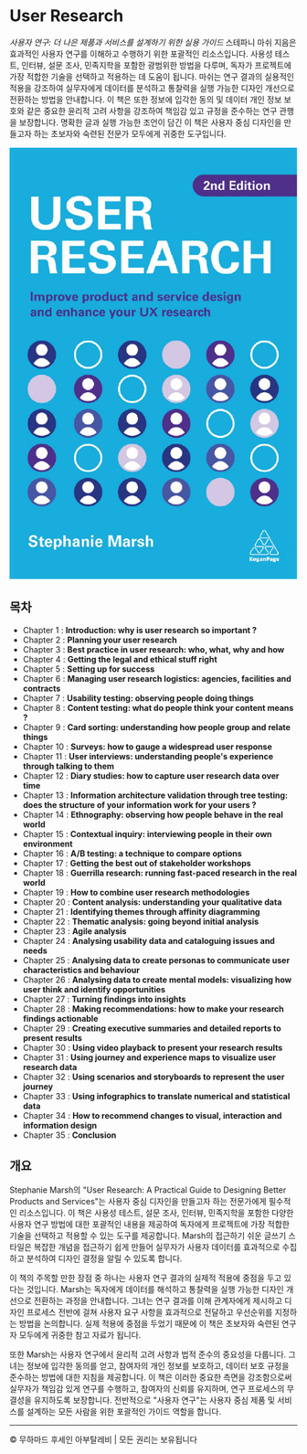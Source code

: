 <!-- ©©©©©©©©©©©©©©©©©©©©©©©© All Rights Are Reserved By Muhammad Husain Abootalebi ©©©©©©©©©©©©©©©©©©©©©©©©©©©©©©©©©© -->

# User Research

*사용자 연구: 더 나은 제품과 서비스를 설계하기 위한 실용 가이드* 스테파니 마쉬 지음은 효과적인 사용자 연구를 이해하고 수행하기 위한 포괄적인 리소스입니다. 사용성 테스트, 인터뷰, 설문 조사, 민족지학을 포함한 광범위한 방법을 다루며, 독자가 프로젝트에 가장 적합한 기술을 선택하고 적용하는 데 도움이 됩니다. 마쉬는 연구 결과의 실용적인 적용을 강조하여 실무자에게 데이터를 분석하고 통찰력을 실행 가능한 디자인 개선으로 전환하는 방법을 안내합니다. 이 책은 또한 정보에 입각한 동의 및 데이터 개인 정보 보호와 같은 중요한 윤리적 고려 사항을 강조하여 책임감 있고 규정을 준수하는 연구 관행을 보장합니다. 명확한 글과 실행 가능한 조언이 담긴 이 책은 사용자 중심 디자인을 만들고자 하는 초보자와 숙련된 전문가 모두에게 귀중한 도구입니다.

![User Research](../../assets/Books/Book%20Covers/2%20-%20User%20Research.webp)

## 목차

* Chapter 1 : **Introduction: why is user research so important ?**
* Chapter 2 : **Planning your user research**
* Chapter 3 : **Best practice in user research: who, what, why and how**
* Chapter 4 : **Getting the legal and ethical stuff right**
* Chapter 5 : **Setting up for success**
* Chapter 6 : **Managing user research logistics: agencies, facilities and contracts**
* Chapter 7 : **Usability testing: observing people doing things**
* Chapter 8 : **Content testing: what do people think your content means ?**
* Chapter 9 : **Card sorting: understanding how people group and relate things**
* Chapter 10 : **Surveys: how to gauge a widespread user response**
* Chapter 11 : **User interviews: understanding people's experience through talking to them**
* Chapter 12 : **Diary studies: how to capture user research data over time**
* Chapter 13 : **Information architecture validation through tree testing: does the structure of your information work for your users ?**
* Chapter 14 : **Ethnography: observing how people behave in the real world**
* Chapter 15 : **Contextual inquiry: interviewing people in their own environment**
* Chapter 16 : **A/B testing: a technique to compare options**
* Chapter 17 : **Getting the best out of stakeholder workshops**
* Chapter 18 : **Guerrilla research: running fast-paced research in the real world**
* Chapter 19 : **How to combine user research methodologies**
* Chapter 20 : **Content analysis: understanding your qualitative data**
* Chapter 21 : **Identifying themes through affinity diagramming**
* Chapter 22 : **Thematic analysis: going beyond initial analysis**
* Chapter 23 : **Agile analysis**
* Chapter 24 : **Analysing usability data and cataloguing issues and needs**
* Chapter 25 : **Analysing data to create personas to communicate user characteristics and behaviour**
* Chapter 26 : **Analysing data to create mental models: visualizing how user think and identify opportunities**
* Chapter 27 : **Turning findings into insights**
* Chapter 28 : **Making recommendations: how to make your research findings actionable**
* Chapter 29 : **Creating executive summaries and detailed reports to present results**
* Chapter 30 : **Using video playback to present your research results**
* Chapter 31 : **Using journey and experience maps to visualize user research data**
* Chapter 32 : **Using scenarios and storyboards to represent the user journey**
* Chapter 33 : **Using infographics to translate numerical and statistical data**
* Chapter 34 : **How to recommend changes to visual, interaction and information design**
* Chapter 35 : **Conclusion**

## 개요

Stephanie Marsh의 "User Research: A Practical Guide to Designing Better Products and Services"는 사용자 중심 디자인을 만들고자 하는 전문가에게 필수적인 리소스입니다. 이 책은 사용성 테스트, 설문 조사, 인터뷰, 민족지학을 포함한 다양한 사용자 연구 방법에 대한 포괄적인 내용을 제공하여 독자에게 프로젝트에 가장 적합한 기술을 선택하고 적용할 수 있는 도구를 제공합니다. Marsh의 접근하기 쉬운 글쓰기 스타일은 복잡한 개념을 접근하기 쉽게 만들어 실무자가 사용자 데이터를 효과적으로 수집하고 분석하여 디자인 결정을 알릴 수 있도록 합니다.

이 책의 주목할 만한 장점 중 하나는 사용자 연구 결과의 실제적 적용에 중점을 두고 있다는 것입니다. Marsh는 독자에게 데이터를 해석하고 통찰력을 실행 가능한 디자인 개선으로 전환하는 과정을 안내합니다. 그녀는 연구 결과를 이해 관계자에게 제시하고 디자인 프로세스 전반에 걸쳐 사용자 요구 사항을 효과적으로 전달하고 우선순위를 지정하는 방법을 논의합니다. 실제 적용에 중점을 두었기 때문에 이 책은 초보자와 숙련된 연구자 모두에게 귀중한 참고 자료가 됩니다.

또한 Marsh는 사용자 연구에서 윤리적 고려 사항과 법적 준수의 중요성을 다룹니다. 그녀는 정보에 입각한 동의를 얻고, 참여자의 개인 정보를 보호하고, 데이터 보호 규정을 준수하는 방법에 대한 지침을 제공합니다. 이 책은 이러한 중요한 측면을 강조함으로써 실무자가 책임감 있게 연구를 수행하고, 참여자의 신뢰를 유지하며, 연구 프로세스의 무결성을 유지하도록 보장합니다. 전반적으로 "사용자 연구"는 사용자 중심 제품 및 서비스를 설계하는 모든 사람을 위한 포괄적인 가이드 역할을 합니다.

---

© 무하마드 후세인 아부탈레비 | 모든 권리는 보유됩니다

<!-- ©©©©©©©©©©©©©©©©©©©©©©©© All Rights Are Reserved By Muhammad Husain Abootalebi ©©©©©©©©©©©©©©©©©©©©©©©©©©©©©©©©©© -->
